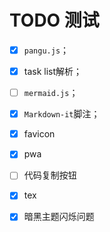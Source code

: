 # TODO 测试

- [x] `pangu.js`；
- [x] task list解析；
- [ ] `mermaid.js`；
- [x] `Markdown-it`脚注；
- [x] favicon
- [x] pwa
- [ ] 代码复制按钮
- [x] tex
- [x] 暗黑主题闪烁问题





